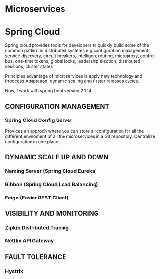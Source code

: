 Microservices
=============

# Spring Cloud

Spring cloud provides tools for developers to quickly build some of the common pattern in distributed systems e.g configuration management, service discovery, circuit breakers, 
intelligent routing, microproxy, control bus, one-time tokens, global locks, leadership election, distributed sessions, cluster state).

Principles advantage of microservices is apply new technology and Proccess Adaptation, dynamic scaling and Faster releases cycles.

Now, I work with spring boot version 2.1.14

## CONFIGURATION MANAGEMENT
### Spring Cloud Config Server


Provices an approch where you can store all configuration for all the different enviroment of all the microservices in a Git repository.
Centralize configuration in one place.

## DYNAMIC SCALE UP AND DOWN
### Naming Server (Spring Cloud Eureka)
### Ribbon (Spring Cloud Load Balancing)
### Feign (Easier REST Client)

## VISIBILITY AND MONITORING
### Zipkin Distributed Tracing
### Netflix API Gateway 

## FAULT TOLERANCE
### Hystrix

